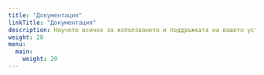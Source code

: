 ```yaml
---
title: "Документация"
linkTitle: "Документация"
description: Научете всичко за използването и поддръжката на вашето устройство VitalControl.
weight: 20
menu:
  main:
    weight: 20
---
```


